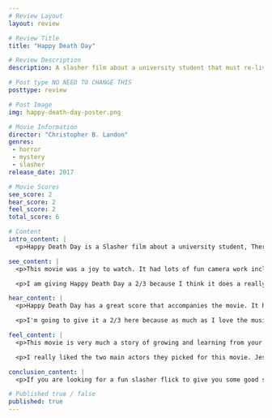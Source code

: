 ```yaml
---
# Review Layout
layout: review

# Review Title
title: "Happy Death Day"

# Review Description
description: A slasher film about a university student that must re-live her birthday over and over until she finds out who her killer is.

# Post type NO NEED TO CHANGE THIS
posttype: review

# Post Image
img: happy-death-day-poster.png

# Movie Information
director: "Christopher B. Landon"
genres:
 - horror
 - mystery
 - slasher
release_date: 2017

# Movie Scores
see_score: 2
hear_score: 2
feel_score: 2
total_score: 6

# Content
intro_content: |
  <p>Happy Death Day is a Slasher film about a university student, Theresa "Tree" Gelbman, who wakes up on her birthday in the dorm room of a classmate, Carter Davis, after a drunken party night. She goes through the day being just an awful and unlikable person only to be killed at night by a hooded figure wearing the mask of their school mascot, which is a horrible cartoonish baby face. She then wakes up in the same dorm room back at the beginning of her birthday and must re-live the day over and over as she continues to be killed every night. Think of it as a mix of groundhog day and a typical slasher film. In fact the characters even mention this later in the movie.</p>

see_content: |
  <p>This movie was a joy to watch. It had lots of fun camera work including some really great hallway chase scenes and some "he's right behind you" jump scares, even a really cool pan up to the top of the inside of a bell tower. Just all the things you want in a slasher film. But what really did a great job at tying it together was the color grading. It was done in a way that really drove home the light-hearted feeling the movie has. It's more a fun love letter to slashers than a straight up horror movie and I really enjoyed that about it.</p>

  <p>I am giving Happy Death Day a 2/3 because I think it does a really great job keeping you visually interested and bringing some really great camerawork to the table. I mentioned above about how I really thought the color grading helped set the mood of the movie as more of a fun slasher than a straight up horror and I found that to really be one of the movies pros.</p>

hear_content: |
  <p>Happy Death Day has a great score that accompanies the movie. It has some typical horror movie sound cues but they mix it up with more upbeat and energetic music. Again with the color grading setting the tone, I think the music really nails the tone of the movie home. It's a fun slasher and it wants you to know it's fun.</p>

  <p>I'm going to give it a 2/3 here because as much as I love the music setting the tone it's nothing extraordinary that will stick in your memory. Even as I am writing this review only a week or so after watching the movie I can't quite remember a lot of how the movie sounded and for this I think a 2/3 is fair. It's great but not super memorable.</p>

feel_content: |
  <p>This movie is very much a story of growing and learning from your mistakes. Very much like in Groundhog Day, the main character is not super friendly or likeable at first. In fact Tree is kind of awful and mean to everyone around her. After she gets killed a few times and realizes she is stuck in this time loop she starts to realize that maybe she doesn't treat everyone so well and maybe she should try to be a bit nicer. There is a very powerful scene where you can see that she has finally learned to care about other people and she makes a choice that she would never have made before to save someone else's life.</p>

  <p>I really liked the two main actors they picked for this movie. Jessica Rothe as Tree and Israel Broussard as Carter. They both do a great job convincing you that they are indeed real college kids, Tree as the snobby stuck up sorority girl and Carter as the nerdy and kept to himself kid just trying to be nice. The story of learning about yourself and changing for the better is all wrapped up in a nice slasher / time travel movie and I really enjoyed it. For that i'll give it a 2/3. This is another one where I would definitely give it a half point if I could and make it a 2.5, I really think it's just a few steps away from being perfect.</p>

conclusion_content: |
  <p>If you are looking for a fun slasher flick to give you some good scares but even better laughs this might be the right movie for you. Happy Death Day is a lot of fun and it's got a good amount of mystery, slasher elements and a kind of goofy happy vibe. I really recommend anyone to check this out. I really don't think you will be disappointed with this movie.</p>

# Published true / false
published: true
---
```

